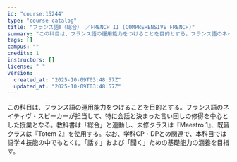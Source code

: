 ```yaml
---
id: "course:15244"
type: "course-catalog"
title: "フランス語Ⅱ（総合） ／FRENCH II (COMPREHENSIVE FRENCH)"
summary: "この科目は、フランス語の運用能力をつけることを目的とする。フランス語のネイティヴ・スピーカーが担当して、特に会話と決まった言い回しの修得を中心とした授業となる。教科書は「総合」と連動し、未修クラスは『Maestro 1』、既習クラスは『To…"
tags: []
campus: ""
credits: 1
instructors: []
license: " "
version:
  created_at: "2025-10-09T03:48:57Z"
  updated_at: "2025-10-09T03:48:57Z"
---
```


この科目は、フランス語の運用能力をつけることを目的とする。フランス語のネイティヴ・スピーカーが担当して、特に会話と決まった言い回しの修得を中心とした授業となる。教科書は「総合」と連動し、未修クラスは『Maestro 1』、既習クラスは『Totem 2』を使用する。なお、学科CP・DPとの関連で、本科目では語学４技能の中でもとくに「話す」および「聞く」ための基礎能力の涵養を目指す。
